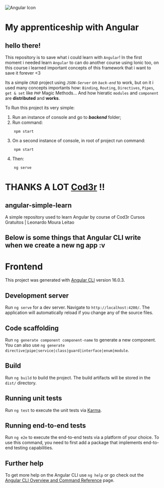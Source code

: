 ![Angular Icon](https://www.searchenginejournal.com/wp-content/uploads/2019/04/the-seo-guide-to-angular-760x400.webp)

# My apprenticeship with Angular
## hello there!
This repository is to save what i could learn with `Angular`! In the first moment i needed learn `Angular` to can do another course using Ionic too, on this course i learned important concepts of this framework that i want to save it forever <3

Its a simple _`CRUD`_ project using _`JSON-Server`_ on _`back-end`_ to work, but on it i used many concepts importants how: `Binding`, `Routing`, `Directives`, `Pipes`, `get & set` like `PHP` Magic Methods... And how hieratic `modules` and `component` are **distributed** and **works**.

To Run this project its very simple:

1. Run an instance of console and go to **_backend_** folder;
2. Run command:
```
    npm start
```
3. On a second instance of console, in root of project run command:
```
    npm start
```
4. Then:
```
    ng serve
```

# THANKS A LOT [Cod3r](https://www.cod3r.com.br) !!

## angular-simple-learn
A simple repository used to learn Angular by course of Cod3r Cursos Gratuitos | Leonardo Moura Leitao

## Below is some things that Angular CLI write when we create a new ng app :v

# Frontend

This project was generated with [Angular CLI](https://github.com/angular/angular-cli) version 16.0.3.

## Development server

Run `ng serve` for a dev server. Navigate to `http://localhost:4200/`. The application will automatically reload if you change any of the source files.

## Code scaffolding

Run `ng generate component component-name` to generate a new component. You can also use `ng generate directive|pipe|service|class|guard|interface|enum|module`.

## Build

Run `ng build` to build the project. The build artifacts will be stored in the `dist/` directory.

## Running unit tests

Run `ng test` to execute the unit tests via [Karma](https://karma-runner.github.io).

## Running end-to-end tests

Run `ng e2e` to execute the end-to-end tests via a platform of your choice. To use this command, you need to first add a package that implements end-to-end testing capabilities.

## Further help

To get more help on the Angular CLI use `ng help` or go check out the [Angular CLI Overview and Command Reference](https://angular.io/cli) page.